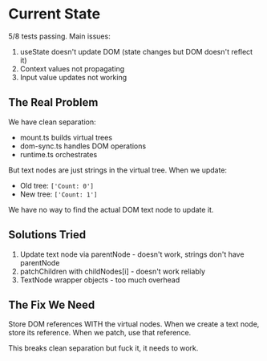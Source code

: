 # Current State

5/8 tests passing. Main issues:
1. useState doesn't update DOM (state changes but DOM doesn't reflect it)
2. Context values not propagating
3. Input value updates not working

## The Real Problem

We have clean separation:
- mount.ts builds virtual trees
- dom-sync.ts handles DOM operations
- runtime.ts orchestrates

But text nodes are just strings in the virtual tree. When we update:
- Old tree: `['Count: 0']`
- New tree: `['Count: 1']`

We have no way to find the actual DOM text node to update it.

## Solutions Tried
1. Update text node via parentNode - doesn't work, strings don't have parentNode
2. patchChildren with childNodes[i] - doesn't work reliably
3. TextNode wrapper objects - too much overhead

## The Fix We Need
Store DOM references WITH the virtual nodes. When we create a text node, store its reference. When we patch, use that reference.

This breaks clean separation but fuck it, it needs to work.